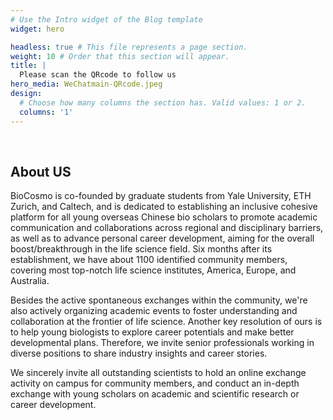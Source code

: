 ```yaml
---
# Use the Intro widget of the Blog template
widget: hero

headless: true # This file represents a page section.
weight: 10 # Order that this section will appear.
title: |
  Please scan the QRcode to follow us
hero_media: WeChatmain-QRcode.jpeg
design:
  # Choose how many columns the section has. Valid values: 1 or 2.
  columns: '1'
---
```


<br>

## About US

BioCosmo is co-founded by graduate students from Yale University, ETH Zurich, and Caltech, and is dedicated to establishing an inclusive cohesive platform for all young overseas Chinese bio scholars to promote academic communication and collaborations across regional and disciplinary barriers, as well as to advance personal career development, aiming for the overall boost/breakthrough in the life science field. Six months after its establishment, we have about 1100 identified community members, covering most top-notch life science institutes, America,  Europe, and Australia.

Besides the active spontaneous exchanges within the community, we're also actively organizing academic events to foster understanding and collaboration at the frontier of life science. Another key resolution of ours is to help young biologists to explore career potentials and make better developmental plans. Therefore, we invite senior professionals working in diverse positions to share industry insights and career stories. 

We sincerely invite all outstanding scientists to hold an online exchange activity on campus for community members, and conduct an in-depth exchange with young scholars on academic and scientific research or career development.